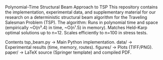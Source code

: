 Polynomial-Time Structural Beam Approach to TSP
This repository contains the implementation, experimental data, and supplementary material for our research on a deterministic structural beam algorithm for the Traveling Salesman Problem (TSP).
The algorithm:
Runs in polynomial time and space (empirically ~O(n³.4) in time, ~O(n¹.5) in memory).
Matches Held–Karp optimal solutions up to n=12.
Scales efficiently to n=100 in stress tests.

Contents
tsp_beam.py → Main Python implementation.
data/ → Experimental results (time, memory, routes).
figures/ → Plots (TIFF/PNG).
paper/ → LaTeX source (Springer template) and compiled PDF.


